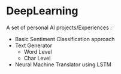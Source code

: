 # DeepLearning

A set of personal AI projects/Experiences :
* Basic Sentiment Classification approach
* Text Generator
  * Word Level
  * Char Level
* Neural Machine Translator using LSTM
